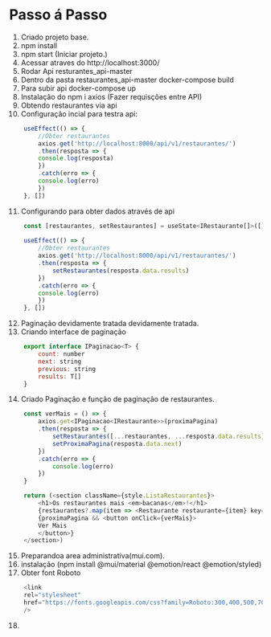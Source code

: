 # Passo á Passo

1. Criado projeto base.
2. npm install
3. npm start (Iniciar projeto.)
4. Acessar atraves do http://localhost:3000/
5. Rodar Api resturantes_api-master
6. Dentro da pasta restaurantes_api-master docker-compose build
7. Para subir api docker-compose up
8. Instalação do npm i axios (Fazer requisções entre API)
9. Obtendo restaurantes via api
10. Configuração incial para testra api:
```js
    useEffect(() => {
        //Obter restaurantes
        axios.get('http://localhost:8000/api/v1/restaurantes/')
        .then(resposta => {
        console.log(resposta)
        })
        .catch(erro => {
        console.log(erro)
        })
    }, [])
```
11. Configurando para obter dados através de api

```js
    const [restaurantes, setRestaurantes] = useState<IRestaurante[]>([])
    
    useEffect(() => {
        //Obter restaurantes
        axios.get('http://localhost:8000/api/v1/restaurantes/')
        .then(resposta => {
            setRestaurantes(resposta.data.results)
        })
        .catch(erro => {
        console.log(erro)
        })
    }, [])
```
12. Paginação devidamente tratada devidamente tratada.
13. Criando interface de paginação
```js
    export interface IPaginacao<T> {
        count: number
        next: string
        previous: string
        results: T[]
    }
```

14. Criado Paginação e função de paginação de restaurantes.

```js
    const verMais = () => {
        axios.get<IPaginacao<IRestaurante>>(proximaPagina)
        .then(resposta => {
            setRestaurantes([...restaurantes, ...resposta.data.results])
            setProximaPagina(resposta.data.next)
        })
        .catch(erro => {
            console.log(erro)
        })
    }

    return (<section className={style.ListaRestaurantes}>
        <h1>Os restaurantes mais <em>bacanas</em>!</h1>
        {restaurantes?.map(item => <Restaurante restaurante={item} key={item.id} />)}
        {proximaPagina && <button onClick={verMais}>
        Ver Mais
        </button>}
    </section>)
```
15. Preparandoa area administrativa(mui.com).
16. instalação (npm install @mui/material @emotion/react @emotion/styled)
17. Obter font Roboto
```js
    <link
    rel="stylesheet"
    href="https://fonts.googleapis.com/css?family=Roboto:300,400,500,700&display=swap"
    />
```
18. 


